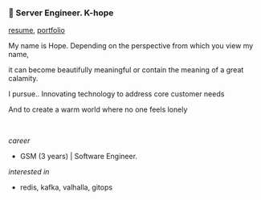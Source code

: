 ### 👋 Server Engineer. K-hope

[resume](https://drive.google.com/file/d/1WdvDjQagb6erfOBOTPTIEPzedJsaCniW/view?usp=drive_link), [portfolio](https://drive.google.com/file/d/1hkqA4XthmZbU9ZshdfapninPLjUBYbL_/view?usp=sharing)

My name is Hope. Depending on the perspective from which you view my name, 

it can become beautifully meaningful or contain the meaning of a great calamity.

I pursue.. Innovating technology to address core customer needs

And to create a warm world where no one feels lonely

<br>

*career*
- GSM (3 years) | Software Engineer.

*interested in*
- redis, kafka, valhalla, gitops
